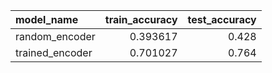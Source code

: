 | model_name      |   train_accuracy |   test_accuracy |
|:----------------|-----------------:|----------------:|
| random_encoder  |         0.393617 |           0.428 |
| trained_encoder |         0.701027 |           0.764 |